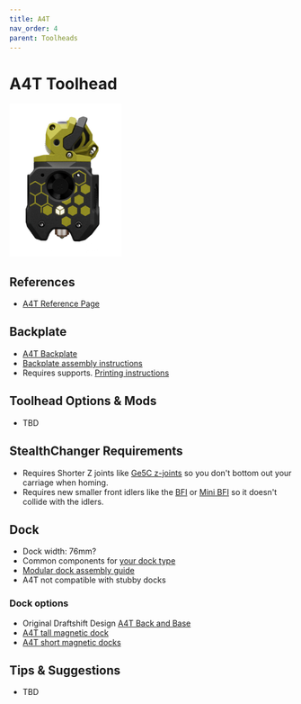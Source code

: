 ```yaml
---
title: A4T
nav_order: 4
parent: Toolheads
---
```


# A4T Toolhead

<img src="../media/Toolheads/A4t.png" width=200></a>

## References
* [A4T Reference Page](https://github.com/Armchair-Heavy-Industries/A4T)

## Backplate
* [A4T Backplate](https://github.com/sdylewski/StealthChanger/blob/main/STLs/Backplates/A4T.stl)
* [Backplate assembly instructions](https://github.com/sdylewski/StealthChanger/blob/main/Manual/Stealthchanger_Assembly_Guide.pdf)
* Requires supports. [Printing instructions](../Printing.md)

## Toolhead Options & Mods
* TBD

## StealthChanger Requirements
* Requires Shorter Z joints like <a href="https://github.com/VoronDesign/VoronUsers/tree/main/printer_mods/hartk1213/Voron2.4_GE5C">Ge5C z-joints</a> so you don't bottom out your carriage when homing.
* Requires new smaller front idlers like the <a href="https://github.com/clee/VoronBFI">BFI</a> or <a href="https://github.com/DraftShift/StealthChanger/tree/main/UserMods/BT123/MiniBFI%20%2B%20MicroBFI">Mini BFI</a> so it doesn't collide with the idlers.

## Dock
* Dock width: 76mm?
* Common components for [your dock type](.../Dock.md)
* [Modular dock assembly guide](https://github.com/DraftShift/ModularDock/blob/main/Manual/ModularDock_Assembly_Guide.pdf)
* A4T not compatible with stubby docks

### Dock options
* Original Draftshift Design [A4T Back and Base](https://github.com/DraftShift/ModularDock/tree/main/STLs/A4T)
* [A4T tall magnetic dock](https://www.printables.com/model/1381192-stealthchanger-a4t-magnetic-dock)
* [A4T short magnetic docks](https://github.com/DraftShift/ModularDock/blob/main/UserMods/dudewithan02/A4T-Magnet-Docks/README.md)


## Tips & Suggestions
* TBD